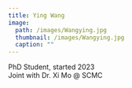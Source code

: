 ```yaml
---
title: Ying Wang
image: 
  path: /images/Wangying.jpg
  thumbnail: /images/Wangying.jpg
  caption: ""
---
```

PhD Student, started 2023  
Joint with Dr. Xi Mo @ SCMC  